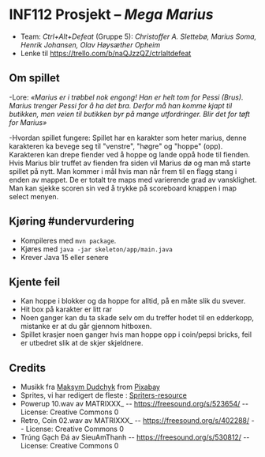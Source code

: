 # INF112 Prosjekt – _Mega Marius_

- Team: _Ctrl+Alt+Defeat_ (Gruppe 5): _Christoffer A. Slettebø, Marius Soma, Henrik Johansen, Olav Høysæther Opheim_
- Lenke til https://trello.com/b/naQJzzQZ/ctrlaltdefeat

## Om spillet
-Lore:
_«Marius er i trøbbel nok engong! Han er helt tom for Pessi (Brus). Marius trenger Pessi for å ha det bra. Derfor må han komme kjapt til butikken, men veien til butikken byr på mange utfordringer. Blir det for tøft for Marius»_

-Hvordan spillet fungere:
Spillet har en karakter som heter marius, denne karakteren ka bevege seg til "venstre", "høgre" og "hoppe" (opp).
Karakteren kan drepe fiender ved å hoppe og lande oppå hode til fienden.
Hvis Marius blir truffet av fienden fra siden vil Marius dø og man må starte spillet på nytt.
Man kommer i mål hvis man når frem til en flagg stang i enden av mappet.
De er totalt tre maps med varierende grad av vansklighet.
Man kan sjekke scoren sin ved å trykke på scoreboard knappen i map select menyen.

## Kjøring #undervurdering

- Kompileres med `mvn package`.
- Kjøres med `java -jar skeleton/app/main.java`
- Krever Java 15 eller senere

## Kjente feil

- Kan hoppe i blokker og da hoppe for alltid, på en måte slik du svever. 
- Hit box på karakter er litt rar
- Noen ganger kan du ta skade selv om du treffer hodet til en edderkopp, mistanke er at du går gjennom hitboxen.
- Spillet krasjer noen ganger hvis man hoppe opp i coin/pepsi bricks, feil er utbedret slik at de skjer skjeldnere. 

## Credits
- Musikk fra <a href="https://pixabay.com/users/white_records-32584949/?utm_source=link-attribution&utm_medium=referral&utm_campaign=music&utm_content=164702">Maksym Dudchyk</a> from <a href="https://pixabay.com//?utm_source=link-attribution&utm_medium=referral&utm_campaign=music&utm_content=164702">Pixabay</a>
- Sprites, vi har redigert de fleste : <a href= https://www.spriters-resource.com/nes/supermariobros/sheet/52571>Spriters-resource</a>
- Powerup 10.wav av MATRIXXX_ -- https://freesound.org/s/523654/ -- License: Creative Commons 0
- Retro, Coin 02.wav av MATRIXXX_ -- https://freesound.org/s/402288/ -- License: Creative Commons 0
- Trúng Gạch Đá av SieuAmThanh -- https://freesound.org/s/530812/ -- License: Creative Commons 0
